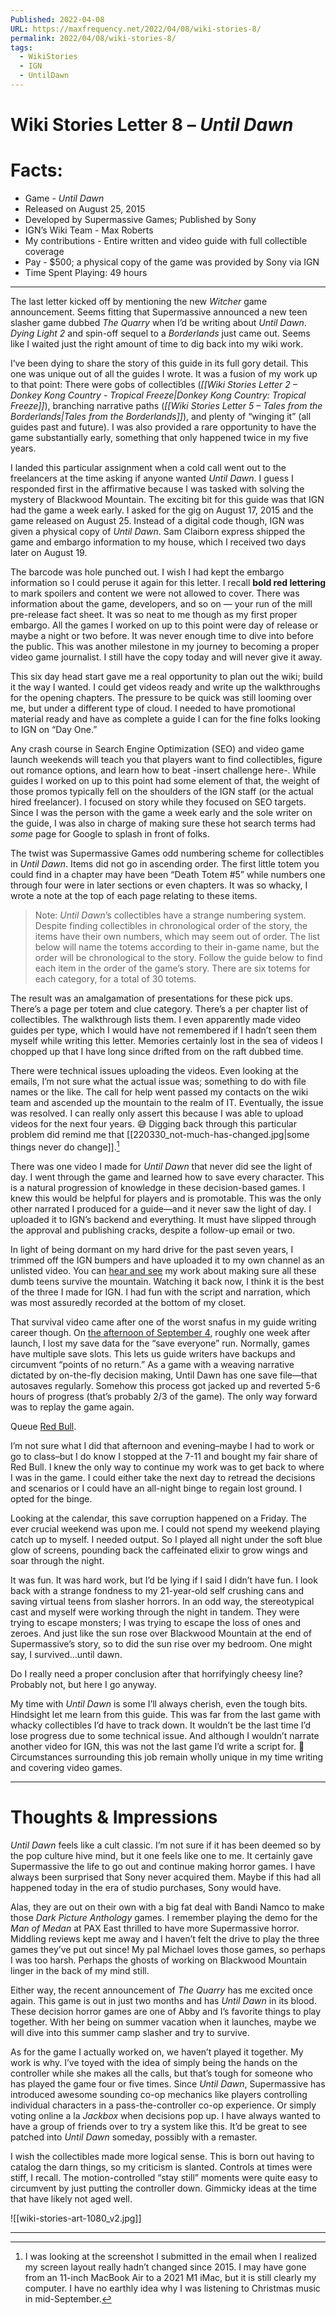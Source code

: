 ```yaml
---
Published: 2022-04-08
URL: https://maxfrequency.net/2022/04/08/wiki-stories-8/
permalink: 2022/04/08/wiki-stories-8/
tags:
  - WikiStories
  - IGN
  - UntilDawn
---
```

# Wiki Stories Letter 8 – *Until Dawn*

# Facts:

- Game - *Until Dawn*
- Released on August 25, 2015
- Developed by Supermassive Games; Published by Sony
- IGN’s Wiki Team - Max Roberts
- My contributions - Entire written and video guide with full collectible coverage
- Pay - $500; a physical copy of the game was provided by Sony via IGN
- Time Spent Playing: 49 hours

---

The last letter kicked off by mentioning the new *Witcher* game announcement. Seems fitting that Supermassive announced a new teen slasher game dubbed *The Quarry* when I’d be writing about *Until Dawn*. *Dying Light 2* and spin-off sequel to a *Borderlands* just came out. Seems like I waited just the right amount of time to dig back into my wiki work.

I’ve been dying to share the story of this guide in its full gory detail. This one was unique out of all the guides I wrote. It was a fusion of my work up to that point: There were gobs of collectibles (*[[Wiki Stories Letter 2 – Donkey Kong Country - Tropical Freeze|Donkey Kong Country: Tropical Freeze]]*), branching narrative paths (*[[Wiki Stories Letter 5 – Tales from the Borderlands|Tales from the Borderlands]]*), and plenty of “winging it” (all guides past and future). I was also provided a rare opportunity to have the game substantially early, something that only happened twice in my five years.

I landed this particular assignment when a cold call went out to the freelancers at the time asking if anyone wanted *Until Dawn*. I guess I responded first in the affirmative because I was tasked with solving the mystery of Blackwood Mountain. The exciting bit for this guide was that IGN had the game a week early. I asked for the gig on August 17, 2015 and the game released on August 25. Instead of a digital code though, IGN was given a physical copy of *Until Dawn*. Sam Claiborn express shipped the game and embargo information to my house, which I received two days later on August 19.

The barcode was hole punched out. I wish I had kept the embargo information so I could peruse it again for this letter. I recall **bold red lettering** to mark spoilers and content we were not allowed to cover. There was information about the game, developers, and so on — your run of the mill pre-release fact sheet. It was so neat to me though as my first proper embargo. All the games I worked on up to this point were day of release or maybe a night or two before. It was never enough time to dive into before the public. This was another milestone in my journey to becoming a proper video game journalist. I still have the copy today and will never give it away.

This six day head start gave me a real opportunity to plan out the wiki; build it the way I wanted. I could get videos ready and write up the walkthroughs for the opening chapters. The pressure to be quick was still looming over me, but under a different type of cloud. I needed to have promotional material ready and have as complete a guide I can for the fine folks looking to IGN on “Day One.”

Any crash course in Search Engine Optimization (SEO) and video game launch weekends will teach you that players want to find collectibles, figure out romance options, and learn how to beat -insert challenge here-. While guides I worked on up to this point had some element of that, the weight of those promos typically fell on the shoulders of the IGN staff (or the actual hired freelancer). I focused on story while they focused on SEO targets. Since I was the person with the game a week early and the sole writer on the guide, I was also in charge of making sure these hot search terms had *some* page for Google to splash in front of folks.

The twist was Supermassive Games odd numbering scheme for collectibles in *Until Dawn*. Items did not go in ascending order. The first little totem you could find in a chapter may have been “Death Totem #5” while numbers one through four were in later sections or even chapters. It was so whacky, I wrote a note at the top of each page relating to these items.

> Note: *Until Dawn*’s collectibles have a strange numbering system. Despite finding collectibles in chronological order of the story, the items have their own numbers, which may seem out of order. The list below will name the totems according to their in-game name, but the order will be chronological to the story. Follow the guide below to find each item in the order of the game’s story. There are six totems for each category, for a total of 30 totems.

The result was an amalgamation of presentations for these pick ups. There’s a page per totem and clue category. There’s a per chapter list of collectibles. The walkthrough lists them. I even apparently made video guides per type, which I would have not remembered if I hadn’t seen them myself while writing this letter. Memories certainly lost in the sea of videos I chopped up that I have long since drifted from on the raft dubbed time.

There were technical issues uploading the videos. Even looking at the emails, I’m not sure what the actual issue was; something to do with file names or the like. The call for help went passed my contacts on the wiki team and ascended up the mountain to the realm of IT. Eventually, the issue was resolved. I can really only assert this because I was able to upload videos for the next four years. 😅 Digging back through this particular problem did remind me that [[220330_not-much-has-changed.jpg|some things never do change]].[^1]

There was one video I made for *Until Dawn* that never did see the light of day. I went through the game and learned how to save every character. This is a natural progression of knowledge in these decision-based games. I knew this would be helpful for players and is promotable. This was the only other narrated I produced for a guide—and it never saw the light of day. I uploaded it to IGN’s backend and everything. It must have slipped through the approval and publishing cracks, despite a follow-up email or two.

In light of being dormant on my hard drive for the past seven years, I trimmed off the IGN bumpers and have uploaded it to my own channel as an unlisted video. You can [hear and see](https://youtu.be/oro9dFslSkw) my work about making sure all these dumb teens survive the mountain. Watching it back now, I think it is the best of the three I made for IGN. I had fun with the script and narration, which was most assuredly recorded at the bottom of my closet.

That survival video came after one of the worst snafus in my guide writing career though. On [the afternoon of September 4](https://twitter.com/MaxRoberts143/status/639863186850770944), roughly one week after launch, I lost my save data for the “save everyone” run. Normally, games have multiple save slots. This lets us guide writers have backups and circumvent “points of no return.” As a game with a weaving narrative dictated by on-the-fly decision making, Until Dawn has one save file—that autosaves regularly. Somehow this process got jacked up and reverted 5-6 hours of progress (that’s probably 2/3 of the game). The only way forward was to replay the game again.

Queue [Red Bull](https://www.redbull.com/us-en/abu-dhabi-f1-grand-prix-2021-race-report).

I’m not sure what I did that afternoon and evening–maybe I had to work or go to class–but I do know I stopped at the 7-11 and bought my fair share of Red Bull. I knew the only way to continue my work was to get back to where I was in the game. I could either take the next day to retread the decisions and scenarios or I could have an all-night binge to regain lost ground. I opted for the binge.

Looking at the calendar, this save corruption happened on a Friday. The ever crucial weekend was upon me. I could not spend my weekend playing catch up to myself. I needed output. So I played all night under the soft blue glow of screens, pounding back the caffeinated elixir to grow wings and soar through the night.

It was fun. It was hard work, but I’d be lying if I said I didn’t have fun. I look back with a strange fondness to my 21-year-old self crushing cans and saving virtual teens from slasher horrors. In an odd way, the stereotypical cast and myself were working through the night in tandem. They were trying to escape monsters; I was trying to escape the loss of ones and zeroes. And just like the sun rose over Blackwood Mountain at the end of Supermassive’s story, so to did the sun rise over my bedroom. One might say, I survived…until dawn.

Do I really need a proper conclusion after that horrifyingly cheesy line? Probably not, but here I go anyway.

My time with *Until Dawn* is some I’ll always cherish, even the tough bits. Hindsight let me learn from this guide. This was far from the last game with whacky collectibles I’d have to track down. It wouldn’t be the last time I’d lose progress due to some technical issue. And although I wouldn’t narrate another video for IGN, this was not the last game I’d write a script for. 😬 Circumstances surrounding this job remain wholly unique in my time writing and covering video games.

---
# Thoughts & Impressions

*Until Dawn* feels like a cult classic. I’m not sure if it has been deemed so by the pop culture hive mind, but it one feels like one to me. It certainly gave Supermassive the life to go out and continue making horror games. I have always been surprised that Sony never acquired them. Maybe if this had all happened today in the era of studio purchases, Sony would have.

Alas, they are out on their own with a big fat deal with Bandi Namco to make those *Dark Picture Anthology* games. I remember playing the demo for the *Man of Medan* at PAX East thrilled to have more Supermassive horror. Middling reviews kept me away and I haven’t felt the drive to play the three games they’ve put out since! My pal Michael loves those games, so perhaps I was too harsh. Perhaps the ghosts of working on Blackwood Mountain linger in the back of my mind still.

Either way, the recent announcement of *The Quarry* has me excited once again. This game is out in just two months and has *Until Dawn* in its blood. These decision horror games are one of Abby and I’s favorite things to play together. With her being on summer vacation when it launches, maybe we will dive into this summer camp slasher and try to survive.

As for the game I actually worked on, we haven’t played it together. My work is why. I’ve toyed with the idea of simply being the hands on the controller while she makes all the calls, but that’s tough for someone who has played the game four or five times. Since *Until Dawn*, Supermassive has introduced awesome sounding co-op mechanics like players controlling individual characters in a pass-the-controller co-op experience. Or simply voting online a la *Jackbox* when decisions pop up. I have always wanted to have a group of friends over to try a system like this. It’d be great to see patched into *Until Dawn* someday, possibly with a remaster.

I wish the collectibles made more logical sense. This is born out having to catalog the darn things, so my criticism is slanted. Controls at times were stiff, I recall. The motion-controlled “stay still” moments were quite easy to circumvent by just putting the controller down. Gimmicky ideas at the time that have likely not aged well.

![[wiki-stories-art-1080_v2.jpg]]

---
[^1]: I was looking at the screenshot I submitted in the email when I realized my screen layout really hadn’t changed since 2015. I may have gone from an 11-inch MacBook Air to a 2021 M1 iMac, but it is still clearly my computer. I have no earthly idea why I was listening to Christmas music in mid-September. 